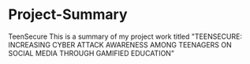 # Project-Summary
TeenSecure
This is a summary of my project work titled "TEENSECURE: INCREASING CYBER ATTACK AWARENESS AMONG TEENAGERS ON SOCIAL MEDIA THROUGH GAMIFIED EDUCATION"
 
